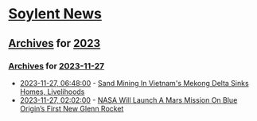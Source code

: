 # [Soylent News](../../../README.md)

## [Archives](../../index.md) for [2023](../index.md)

### [Archives](../../index.md) for [2023-11-27](index.md)

* [2023-11-27, 06:48:00](https://soylentnews.org/article.pl?sid=23/11/26/0139227&from=rss) - [Sand Mining In Vietnam's Mekong Delta Sinks Homes, Livelihoods](https://soylentnews.org/article.pl?sid=23/11/26/0139227&from=rss)
* [2023-11-27, 02:02:00](https://soylentnews.org/article.pl?sid=23/11/26/0114258&from=rss) - [NASA Will Launch A Mars Mission On Blue Origin’s First New Glenn Rocket](https://soylentnews.org/article.pl?sid=23/11/26/0114258&from=rss)
